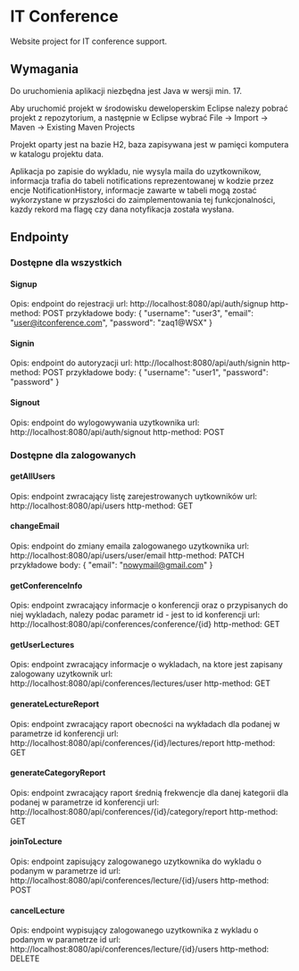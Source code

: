 # IT Conference

Website project for IT conference support.

## Wymagania

Do uruchomienia aplikacji niezbędna jest Java w wersji min. 17.

Aby uruchomić projekt w środowisku deweloperskim Eclipse nalezy pobrać projekt z repozytorium, a następnie w Eclipse wybrać File -> Import -> Maven -> Existing Maven Projects

Projekt oparty jest na bazie H2, baza zapisywana jest w pamięci komputera w katalogu projektu data.

Aplikacja po zapisie do wykladu, nie wysyla maila do uzytkownikow, informacja trafia do tabeli notifications reprezentowanej w kodzie przez encje NotificationHistory, informacje zawarte w tabeli mogą zostać wykorzystane w przyszłości do zaimplementowania tej funkcjonalności,
kazdy rekord ma flagę czy dana notyfikacja została wysłana.

## Endpointy

### Dostępne dla wszystkich

#### Signup

Opis: endpoint do rejestracji
url: http://localhost:8080/api/auth/signup
http-method: POST
przykładowe body: {
"username": "user3",
"email": "user@itconference.com",
"password": "zaq1@WSX"
}

#### Signin

Opis: endpoint do autoryzacji
url: http://localhost:8080/api/auth/signin
http-method: POST
przykładowe body: {
"username": "user1",
"password": "password"
}

#### Signout

Opis: endpoint do wylogowywania uzytkownika
url: http://localhost:8080/api/auth/signout
http-method: POST

### Dostępne dla zalogowanych

#### getAllUsers

Opis: endpoint zwracający listę zarejestrowanych uytkowników
url: http://localhost:8080/api/users
http-method: GET

#### changeEmail

Opis: endpoint do zmiany emaila zalogowanego uzytkownika
url: http://localhost:8080/api/users/user/email
http-method: PATCH
przykładowe body: {
"email": "nowymail@gmail.com"
}

#### getConferenceInfo

Opis: endpoint zwracający informacje o konferencji oraz o przypisanych do niej wykladach, nalezy podac parametr id - jest to id konferencji
url: http://localhost:8080/api/conferences/conference/{id}
http-method: GET

#### getUserLectures

Opis: endpoint zwracający informacje o wykladach, na ktore jest zapisany zalogowany uzytkownik
url: http://localhost:8080/api/conferences/lectures/user
http-method: GET

#### generateLectureReport

Opis: endpoint zwracający raport obecności na wykładach dla podanej w parametrze id konferencji
url: http://localhost:8080/api/conferences/{id}/lectures/report
http-method: GET

#### generateCategoryReport

Opis: endpoint zwracający raport średnią frekwencje dla danej kategorii dla podanej w parametrze id konferencji
url: http://localhost:8080/api/conferences/{id}/category/report
http-method: GET

#### joinToLecture

Opis: endpoint zapisujący zalogowanego uzytkownika do wykladu o podanym w parametrze id
url: http://localhost:8080/api/conferences/lecture/{id}/users
http-method: POST

#### cancelLecture

Opis: endpoint wypisujący zalogowanego uzytkownika z wykladu o podanym w parametrze id
url: http://localhost:8080/api/conferences/lecture/{id}/users
http-method: DELETE
